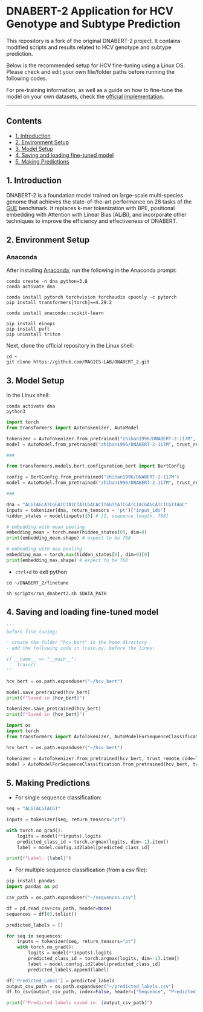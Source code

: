 # DNABERT-2 Application for HCV Genotype and Subtype Prediction

This repository is a fork of the original DNABERT-2 project. It contains modified scripts and results related to HCV genotype and subtype prediction.

Below is the recommended setup for HCV fine-tuning using a Linux OS. Please check and edit your own file/folder paths before running the following codes.

For pre-training information, as well as a guide on how to fine-tune the model on your own datasets, check the [official implementation](https://github.com/MAGICS-LAB/DNABERT_2).

---

## Contents

- [1. Introduction](#1-introduction)
- [2. Environment Setup](#2-environment-setup)
- [3. Model Setup](#3-model-setup)
- [4. Saving and loading fine-tuned model](#4-saving-and-loading-fine-tuned-model)
- [5. Making Predictions](#5-making-predictions)

## 1. Introduction

DNABERT-2 is a foundation model trained on large-scale multi-species genome that achieves the state-of-the-art performance on $28$ tasks of the [GUE](https://drive.google.com/file/d/1GRtbzTe3UXYF1oW27ASNhYX3SZ16D7N2) benchmark. It replaces k-mer tokenization with BPE, positional embedding with Attention with Linear Bias (ALiBi), and incorporate other techniques to improve the efficiency and effectiveness of DNABERT.

## 2. Environment Setup

### Anaconda

After installing [Anaconda](https://www.anaconda.com/download), run the following in the Anaconda prompt:

```shell
conda create -n dna python=3.8
conda activate dna

conda install pytorch torchvision torchaudio cpuonly -c pytorch
pip install transformers[torch]==4.29.2

conda install anaconda::scikit-learn

pip install einops
pip install peft
pip uninstall triton
```

Next, clone the official repository in the Linux shell:

```shell
cd ~
git clone https://github.com/MAGICS-LAB/DNABERT_2.git
```

## 3. Model Setup

In the Linux shell:

```shell
conda activate dna
python3
```

```python
import torch
from transformers import AutoTokenizer, AutoModel

tokenizer = AutoTokenizer.from_pretrained("zhihan1996/DNABERT-2-117M", trust_remote_code=True)
model = AutoModel.from_pretrained("zhihan1996/DNABERT-2-117M", trust_remote_code=True)

###

from transformers.models.bert.configuration_bert import BertConfig

config = BertConfig.from_pretrained("zhihan1996/DNABERT-2-117M")
model = AutoModel.from_pretrained("zhihan1996/DNABERT-2-117M", trust_remote_code=True, config=config)

###

dna = "ACGTAGCATCGGATCTATCTATCGACACTTGGTTATCGATCTACGAGCATCTCGTTAGC"
inputs = tokenizer(dna, return_tensors = 'pt')["input_ids"]
hidden_states = model(inputs)[0] # [1, sequence_length, 768]

# embedding with mean pooling
embedding_mean = torch.mean(hidden_states[0], dim=0)
print(embedding_mean.shape) # expect to be 768

# embedding with max pooling
embedding_max = torch.max(hidden_states[0], dim=0)[0]
print(embedding_max.shape) # expect to be 768
```

- `ctrl+d` to exit python

```shell
cd ~/DNABERT_2/finetune

sh scripts/run_dnabert2.sh $DATA_PATH

```

## 4. Saving and loading fine-tuned model


```python
'''
before fine-tuning:

- create the folder "hcv_bert" in the home directory
- add the following code in train.py, before the lines:

if __name__ == "__main__":
    train()
'''

hcv_bert = os.path.expanduser("~/hcv_bert")

model.save_pretrained(hcv_bert)
print(f"Saved in {hcv_bert}")

tokenizer.save_pretrained(hcv_bert)
print(f"Saved in {hcv_bert}")
```

```python
import os
import torch
from transformers import AutoTokenizer, AutoModelForSequenceClassification

hcv_bert = os.path.expanduser("~/hcv_bert")

tokenizer = AutoTokenizer.from_pretrained(hcv_bert, trust_remote_code=True)
model = AutoModelForSequenceClassification.from_pretrained(hcv_bert, trust_remote_code=True)
```

## 5. Making Predictions

- For single sequence classification:

```python
seq = "ACGTACGTACGT"

inputs = tokenizer(seq, return_tensors="pt")

with torch.no_grad():
	logits = model(**inputs).logits
	predicted_class_id = torch.argmax(logits, dim=-1).item()
	label = model.config.id2label[predicted_class_id]

print(f"Label: {label}")

```

- For multiple sequence classification (from a csv file):

```python
pip install pandas
import pandas as pd

csv_path = os.path.expanduser("~/sequences.csv")

df = pd.read_csv(csv_path, header=None)
sequences = df[0].tolist()

predicted_labels = []

for seq in sequences:
    inputs = tokenizer(seq, return_tensors="pt")
    with torch.no_grad():
        logits = model(**inputs).logits
        predicted_class_id = torch.argmax(logits, dim=-1).item()
        label = model.config.id2label[predicted_class_id]
        predicted_labels.append(label)

df['Predicted_Label'] = predicted_labels
output_csv_path = os.path.expanduser("~/predicted_labels.csv")
df.to_csv(output_csv_path, index=False, header=["Sequence", "Predicted_Label"])

print(f"Predicted labels saved in: {output_csv_path}")

```
